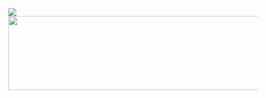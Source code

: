 
<img src="https://capsule-render.vercel.app/api?type=Cylinder&color=_hexcode(#ffccff)&height=250&width=400&section=header&text=Hey%20Everyone!&fontSize=85&fontColor=#FFFFFF" />

  <img height="150" width="600" align="center" src="https://64.media.tumblr.com/7cd63cc35621e773025c47d88909816d/82f57bfab537864f-f3/s1280x1920/001631ef92b230a8fba56e6dff553733868f3b12.gif"/>


